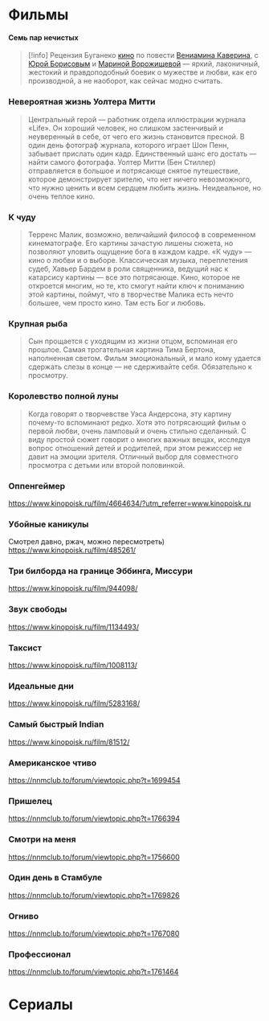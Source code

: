 # Фильмы

#### Семь пар нечистых

>[!info] Рецензия Буганеко
> [кино](https://www.kinopoisk.ru/film/984366/) по повести [Вениамина Каверина](https://ru.wikipedia.org/wiki/%D0%9A%D0%B0%D0%B2%D0%B5%D1%80%D0%B8%D0%BD,_%D0%92%D0%B5%D0%BD%D0%B8%D0%B0%D0%BC%D0%B8%D0%BD_%D0%90%D0%BB%D0%B5%D0%BA%D1%81%D0%B0%D0%BD%D0%B4%D1%80%D0%BE%D0%B2%D0%B8%D1%87), с [Юрой Борисовым](https://ru.wikipedia.org/wiki/%D0%91%D0%BE%D1%80%D0%B8%D1%81%D0%BE%D0%B2,_%D0%AE%D1%80%D0%B8%D0%B9_%D0%90%D0%BB%D0%B5%D0%BA%D1%81%D0%B0%D0%BD%D0%B4%D1%80%D0%BE%D0%B2%D0%B8%D1%87) и [Мариной Ворожищевой](https://www.kinopoisk.ru/name/2507282/) — яркий, лаконичный, жестокий и правдоподобный боевик о мужестве и любви, как его производной, а не наоборот, как сейчас модно считать.


### Невероятная жизнь Уолтера Митти

> Центральный герой — работник отдела иллюстрации журнала «Life». Он хороший человек, но слишком застенчивый и неуверенный в себе, от чего его жизнь становится пресной. В один день фотограф журнала, которого играет Шон Пенн, забывает прислать один кадр. Единственный шанс его достать — найти самого фотографа. Уолтер Митти (Бен Стиллер) отправляется в большое и потрясающе снятое путешествие, которое демонстрирует зрителю, что нет ничего невозможного, что нужно ценить и всем сердцем любить жизнь. Неидеальное, но очень теплое кино.

### К чуду

>Терренс Малик, возможно, величайший философ в современном кинематографе. Его картины зачастую лишены сюжета, но позволяют уловить ощущение бога в каждом кадре. «К чуду» — кино о любви и о выборе. Классическая музыка, переплетения судеб, Хавьер Бардем в роли священника, ведущий нас к катарсису картины — все это потрясающе. Кино, которое не откроется многим, но те, кто смогут найти ключ к пониманию этой картины, поймут, что в творчестве Малика есть нечто большее, чем просто кино. Там есть Бог и любовь.

### Крупная рыба

> Сын прощается с уходящим из жизни отцом, вспоминая его прошлое. Самая трогательная картина Тима Бертона, наполненная светом. Фильм эмоциональный, и мало кому удается сдержать слезы в конце — не сдерживайте себя. Обязательно к просмотру.

### Королевство полной луны

> Когда говорят о творчевстве Уэса Андерсона, эту картину почему-то вспоминают редко. Хотя это потрясающий фильм о первой любви, очень ламповый и очень стильно сделанный. С виду простой сюжет говорит о многих важных вещах, исследуя вопрос отношений детей и родителей, при этом режиссер не давит на эмоции зрителя. Отличный выбор для совместного просмотра с детьми или второй половинкой.

### Оппенгеймер
https://www.kinopoisk.ru/film/4664634/?utm_referrer=www.kinopoisk.ru

### Убойные каникулы
Смотрел давно, ржач, можно пересмотреть)
https://www.kinopoisk.ru/film/485261/

### Три билборда на границе Эббинга, Миссури
https://www.kinopoisk.ru/film/944098/

### Звук свободы
https://www.kinopoisk.ru/film/1134493/
### Таксист
https://www.kinopoisk.ru/film/1008113/
### Идеальные дни
https://www.kinopoisk.ru/film/5283168/
### Самый быстрый Indian
https://www.kinopoisk.ru/film/81512/

### Американское чтиво
https://nnmclub.to/forum/viewtopic.php?t=1699454
### Пришелец
https://nnmclub.to/forum/viewtopic.php?t=1766394

### Смотри на меня
https://nnmclub.to/forum/viewtopic.php?t=1756600

### Один день в Стамбуле
https://nnmclub.to/forum/viewtopic.php?t=1769826

### Огниво
https://nnmclub.to/forum/viewtopic.php?t=1767080
### Профессионал
https://nnmclub.to/forum/viewtopic.php?t=1761464

# Сериалы
